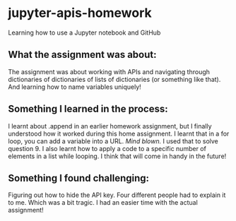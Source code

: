 # jupyter-apis-homework
 Learning how to use a Jupyter notebook and GitHub

## **What the assignment was about:**
The assignment was about working with APIs and navigating through dictionaries of dictionaries of lists of dictionaries (or something like that). And learning how to name variables uniquely!

## **Something I learned in the process:**
I learnt about .append in an earlier homework assignment, but I finally understood how it worked during this home assignment. I learnt that in a for loop, you can add a variable into a URL. *Mind blown.* I used that to solve question 9. I also learnt how to apply a code to a specific number of elements in a list while looping. I think that will come in handy in the future!

## **Something I found challenging:**
Figuring out how to hide the API key. Four different people had to explain it to me. Which was a bit tragic. I had an easier time with the actual assignment!